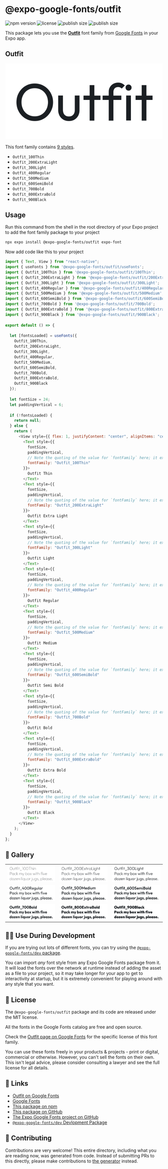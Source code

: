 # @expo-google-fonts/outfit

![npm version](https://flat.badgen.net/npm/v/@expo-google-fonts/outfit)
![license](https://flat.badgen.net/github/license/expo/google-fonts)
![publish size](https://flat.badgen.net/packagephobia/install/@expo-google-fonts/outfit)
![publish size](https://flat.badgen.net/packagephobia/publish/@expo-google-fonts/outfit)

This package lets you use the [**Outfit**](https://fonts.google.com/specimen/Outfit) font family from [Google Fonts](https://fonts.google.com/) in your Expo app.

## Outfit

![Outfit](./font-family.png)

This font family contains [9 styles](#-gallery).

- `Outfit_100Thin`
- `Outfit_200ExtraLight`
- `Outfit_300Light`
- `Outfit_400Regular`
- `Outfit_500Medium`
- `Outfit_600SemiBold`
- `Outfit_700Bold`
- `Outfit_800ExtraBold`
- `Outfit_900Black`

## Usage

Run this command from the shell in the root directory of your Expo project to add the font family package to your project

```sh
npx expo install @expo-google-fonts/outfit expo-font
```

Now add code like this to your project

```js
import { Text, View } from "react-native";
import { useFonts } from '@expo-google-fonts/outfit/useFonts';
import { Outfit_100Thin } from '@expo-google-fonts/outfit/100Thin';
import { Outfit_200ExtraLight } from '@expo-google-fonts/outfit/200ExtraLight';
import { Outfit_300Light } from '@expo-google-fonts/outfit/300Light';
import { Outfit_400Regular } from '@expo-google-fonts/outfit/400Regular';
import { Outfit_500Medium } from '@expo-google-fonts/outfit/500Medium';
import { Outfit_600SemiBold } from '@expo-google-fonts/outfit/600SemiBold';
import { Outfit_700Bold } from '@expo-google-fonts/outfit/700Bold';
import { Outfit_800ExtraBold } from '@expo-google-fonts/outfit/800ExtraBold';
import { Outfit_900Black } from '@expo-google-fonts/outfit/900Black';

export default () => {

  let [fontsLoaded] = useFonts({
    Outfit_100Thin, 
    Outfit_200ExtraLight, 
    Outfit_300Light, 
    Outfit_400Regular, 
    Outfit_500Medium, 
    Outfit_600SemiBold, 
    Outfit_700Bold, 
    Outfit_800ExtraBold, 
    Outfit_900Black
  });

  let fontSize = 24;
  let paddingVertical = 6;

  if (!fontsLoaded) {
    return null;
  } else {
    return (
      <View style={{ flex: 1, justifyContent: "center", alignItems: "center" }}>
        <Text style={{
          fontSize,
          paddingVertical,
          // Note the quoting of the value for `fontFamily` here; it expects a string!
          fontFamily: "Outfit_100Thin"
        }}>
          Outfit Thin
        </Text>
        <Text style={{
          fontSize,
          paddingVertical,
          // Note the quoting of the value for `fontFamily` here; it expects a string!
          fontFamily: "Outfit_200ExtraLight"
        }}>
          Outfit Extra Light
        </Text>
        <Text style={{
          fontSize,
          paddingVertical,
          // Note the quoting of the value for `fontFamily` here; it expects a string!
          fontFamily: "Outfit_300Light"
        }}>
          Outfit Light
        </Text>
        <Text style={{
          fontSize,
          paddingVertical,
          // Note the quoting of the value for `fontFamily` here; it expects a string!
          fontFamily: "Outfit_400Regular"
        }}>
          Outfit Regular
        </Text>
        <Text style={{
          fontSize,
          paddingVertical,
          // Note the quoting of the value for `fontFamily` here; it expects a string!
          fontFamily: "Outfit_500Medium"
        }}>
          Outfit Medium
        </Text>
        <Text style={{
          fontSize,
          paddingVertical,
          // Note the quoting of the value for `fontFamily` here; it expects a string!
          fontFamily: "Outfit_600SemiBold"
        }}>
          Outfit Semi Bold
        </Text>
        <Text style={{
          fontSize,
          paddingVertical,
          // Note the quoting of the value for `fontFamily` here; it expects a string!
          fontFamily: "Outfit_700Bold"
        }}>
          Outfit Bold
        </Text>
        <Text style={{
          fontSize,
          paddingVertical,
          // Note the quoting of the value for `fontFamily` here; it expects a string!
          fontFamily: "Outfit_800ExtraBold"
        }}>
          Outfit Extra Bold
        </Text>
        <Text style={{
          fontSize,
          paddingVertical,
          // Note the quoting of the value for `fontFamily` here; it expects a string!
          fontFamily: "Outfit_900Black"
        }}>
          Outfit Black
        </Text>
      </View>
    );
  }
};
```

## 🔡 Gallery


||||
|-|-|-|
|![Outfit_100Thin](./100Thin/Outfit_100Thin.ttf.png)|![Outfit_200ExtraLight](./200ExtraLight/Outfit_200ExtraLight.ttf.png)|![Outfit_300Light](./300Light/Outfit_300Light.ttf.png)||
|![Outfit_400Regular](./400Regular/Outfit_400Regular.ttf.png)|![Outfit_500Medium](./500Medium/Outfit_500Medium.ttf.png)|![Outfit_600SemiBold](./600SemiBold/Outfit_600SemiBold.ttf.png)||
|![Outfit_700Bold](./700Bold/Outfit_700Bold.ttf.png)|![Outfit_800ExtraBold](./800ExtraBold/Outfit_800ExtraBold.ttf.png)|![Outfit_900Black](./900Black/Outfit_900Black.ttf.png)||


## 👩‍💻 Use During Development

If you are trying out lots of different fonts, you can try using the [`@expo-google-fonts/dev` package](https://github.com/expo/google-fonts/tree/master/font-packages/dev#readme).

You can import _any_ font style from any Expo Google Fonts package from it. It will load the fonts over the network at runtime instead of adding the asset as a file to your project, so it may take longer for your app to get to interactivity at startup, but it is extremely convenient for playing around with any style that you want.


## 📖 License

The `@expo-google-fonts/outfit` package and its code are released under the MIT license.

All the fonts in the Google Fonts catalog are free and open source.

Check the [Outfit page on Google Fonts](https://fonts.google.com/specimen/Outfit) for the specific license of this font family.

You can use these fonts freely in your products & projects - print or digital, commercial or otherwise. However, you can't sell the fonts on their own. This isn't legal advice, please consider consulting a lawyer and see the full license for all details.

## 🔗 Links

- [Outfit on Google Fonts](https://fonts.google.com/specimen/Outfit)
- [Google Fonts](https://fonts.google.com/)
- [This package on npm](https://www.npmjs.com/package/@expo-google-fonts/outfit)
- [This package on GitHub](https://github.com/expo/google-fonts/tree/master/font-packages/outfit)
- [The Expo Google Fonts project on GitHub](https://github.com/expo/google-fonts)
- [`@expo-google-fonts/dev` Devlopment Package](https://github.com/expo/google-fonts/tree/master/font-packages/dev)

## 🤝 Contributing

Contributions are very welcome! This entire directory, including what you are reading now, was generated from code. Instead of submitting PRs to this directly, please make contributions to [the generator](https://github.com/expo/google-fonts/tree/master/packages/generator) instead.
